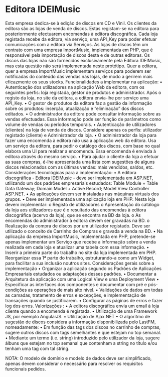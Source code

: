 Editora IDEIMusic
====================
Esta empresa dedica-se à edição de discos em CD e Vinil. Os clientes da editora são as lojas de 
venda de discos. Estas registam-se na editora para posteriormente efectuarem encomendas à 
editora discográfica. Cada loja registada recebe da editora, via serviço, uma API_Key para poder 
efetuar comunicações com a editora via Serviços. 
As lojas de discos têm um contrato com uma empresa ImportMusic, implementada em PHP, 
que é responsável pela importação de discos desta e de outras editoras. Os discos das lojas não 
são fornecidos exclusivamente pela Editora IDEIMusic, mas esta questão não será 
implementada neste protótipo. 
Quer a editora, quer a empresa ImportMusic implementam serviços para poderem ser 
notificadas do conteúdo das vendas nas lojas, de modo a gerirem mais eficazmente os seus 
stocks. 
Funcionalidades a implementar na aplicação: 
• Autenticação dos utilizadores na aplicação Web da editora, com os seguintes perfis: loja 
registada, gestor de produtos e administrador. Após o registo da loja, no site da editora, 
a editora envia-lhe por serviço uma API_Key.
• O gestor de produtos da editora faz a gestão da informação sobre os produtos: inserção, 
atualização e “eliminação” dos discos editados. 
• O administrador da editora pode consultar informação sobre as vendas efectuadas. Essa 
informação pode ser função de parâmetros como volume de vendas ou períodos 
temporais. 
• Autenticação de utilizadores (clientes) na loja de venda de discos. Considere apenas os 
perfis: utilizador registado (cliente) e Administrador da loja. 
• O administrador da loja para fazer uma encomenda à editora não usa a aplicação web 
da editora. Usa um serviço da editora, para pedir o catálogo dos discos, com base no qual elabora uma UI para realizar a encomenda. Essa encomenda é enviada à editora 
através do mesmo serviço. 
• Para ajudar o cliente da loja a efetuar as suas compras, é-lhe apresentada uma lista com 
sugestões de alguns discos relacionados com as últimas vendas: mais vendidos, saldos, 
etc. 
Considerações tecnológicas para a implementação: 
• A editora discográfica - Editora IDEIMusic - deve ser implementada em ASP.NET, 
utilizando um dos padrões empresariais estudados: Table Module + Table Data Gateway; 
Domain Model + Active Record; Model View Controller ASP.NET. 
• As aplicações devem ser instaladas nas máquinas virtuais dos grupos. 
• Deve ser implementada uma aplicação loja em PHP. Nesta loja devem implementar: 
o Registo de utilizadores 
o Apresentação do catálogo da loja aos utilizadores que é o resultado das 
encomendas à editora discográfica (acervo da loja), que se encontra na BD da 
loja.
o As encomendas do administrador à editora devem ser gravadas na BD. 
o Realização da compra de discos por um utilizador registado. Deve ser utilizado o 
conceito de Carrinho de Compras e gravada a venda na BD. 
• Na aplicação da empresa ImportMusic, implementada em PHP, pretende-se apenas 
implementar um Serviço que recebe a informação sobre a venda realizada em cada loja 
e atualizar uma tabela com essa informação. 
• Inserir a primeira parte do trabalho no site da loja implementada em PHP. Reorganizar 
essa 1ª parte do trabalho, estruturando-a como um Widget, para facilitar a sua inclusão 
noutros sites. 
Considerações gerais sobre a implementação 
• Organizar a aplicação segundo os Padrões de Aplicações Empresariais estudados ou 
adaptações desses padrões. 
• Documentar a Arquitetura da aplicação com uma Logical View e uma Deployment View 
• Especificar as interfaces dos componentes e documentar com pré e pós-condições as 
operações de mais alto nível. 
• Validações de dados em todas as camadas, tratamento de erros e excepções, e 
implementação de transações quando se justificarem.
• Configurar as páginas de erros e fazer log dos erros. Valorizações : 
• A editora discográfica envia um email à loja cliente quando a encomenda é registada. 
• Utilização de uma Framework JS, por exemplo AngularJS. 
• Utilização de Ajax.NET 
• O algoritmo de sugestão de discos considera a informação disponibilizada pelo LastFM, 
nomeadamente: 
• Em função das tags dos discos no carrinho de compras, sugere outros discos com 
tags semelhantes e que estejam no top semanal. 
• Mediante um termo (i.e. string) introduzido pelo utilizador da loja, sugere álbuns 
que estejam no top semanal que contenham a string no título e/ou tenham uma 
tag com tal string. 

NOTA: O modelo de domínio e modelo de dados deve ser simplificado, apenas devem 
considerar o necessário para resolver os requisitos funcionais pedidos. 
